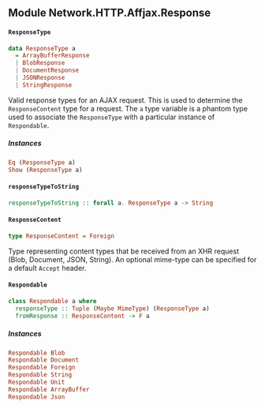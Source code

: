 ## Module Network.HTTP.Affjax.Response

#### `ResponseType`

``` purescript
data ResponseType a
  = ArrayBufferResponse
  | BlobResponse
  | DocumentResponse
  | JSONResponse
  | StringResponse
```

Valid response types for an AJAX request. This is used to determine the
`ResponseContent` type for a request. The `a` type variable is a phantom
type used to associate the `ResponseType` with a particular instance of
`Respondable`.

##### Instances
``` purescript
Eq (ResponseType a)
Show (ResponseType a)
```

#### `responseTypeToString`

``` purescript
responseTypeToString :: forall a. ResponseType a -> String
```

#### `ResponseContent`

``` purescript
type ResponseContent = Foreign
```

Type representing content types that be received from an XHR request
(Blob, Document, JSON, String). An optional mime-type can be specified for
a default `Accept` header.

#### `Respondable`

``` purescript
class Respondable a where
  responseType :: Tuple (Maybe MimeType) (ResponseType a)
  fromResponse :: ResponseContent -> F a
```

##### Instances
``` purescript
Respondable Blob
Respondable Document
Respondable Foreign
Respondable String
Respondable Unit
Respondable ArrayBuffer
Respondable Json
```


